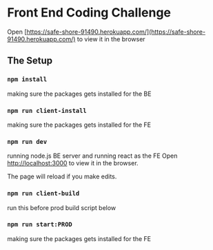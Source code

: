 # Front End Coding Challenge

Open [https://safe-shore-91490.herokuapp.com/](https://safe-shore-91490.herokuapp.com/) to view it in the browser

## The Setup

### `npm install`

making sure the packages gets installed for the BE

### `npm run client-install`

making sure the packages gets installed for the FE

### `npm run dev`

running node.js BE server and running react as the FE
Open [http://localhost:3000](http://localhost:3000) to view it in the browser.

The page will reload if you make edits.<br />

### `npm run client-build`

run this before prod build script below

### `npm run start:PROD`

making sure the packages gets installed for the FE


